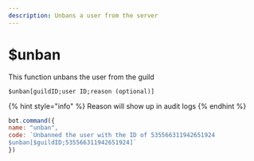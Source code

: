 ```yaml
---
description: Unbans a user from the server
---
```


# $unban

This function unbans the user from the guild

```text
$unban[guildID;user ID;reason (optional)]
```

{% hint style="info" %}
Reason will show up in audit logs
{% endhint %}

```javascript
bot.command({
name: "unban",
code: `Unbanned the user with the ID of 535566311942651924
$unban[$guildID;535566311942651924]`
})
```

